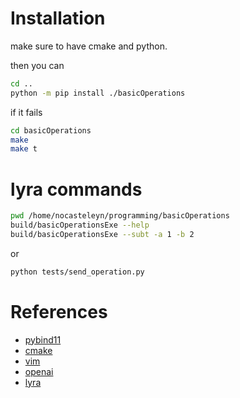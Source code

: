 # Installation
make sure to have cmake and python.

then you can 
```bash
cd ..
python -m pip install ./basicOperations
```

if it fails
```bash
cd basicOperations
make 
make t
```
# lyra commands

```bash
pwd /home/nocasteleyn/programming/basicOperations
build/basicOperationsExe --help
build/basicOperationsExe --subt -a 1 -b 2
```

or

```bash
python tests/send_operation.py
```
# References

- [pybind11](https://github.com/pybind/pybind11)
- [cmake](https://cmake.org/cmake/help/latest/guide/tutorial/A%20Basic%20Starting%20Point.html)
- [vim](https://doc.ubuntu-fr.org/vim)
- [openai](https://chat.openai.com/)
- [lyra](https://github.com/bfgroup/Lyra)
